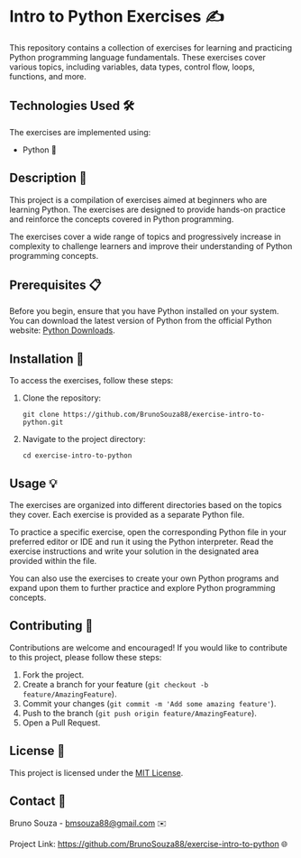 <h1>Intro to Python Exercises ✍ </h1>

<p>This repository contains a collection of exercises for learning and practicing Python programming language fundamentals. These exercises cover various topics, including variables, data types, control flow, loops, functions, and more.</p>

<h2>Technologies Used 🛠️ </h2>

<p>The exercises are implemented using:</p>

<ul>
  <li>Python 🐍</li>
</ul>

<h2>Description 📝</h2>

<p>This project is a compilation of exercises aimed at beginners who are learning Python. The exercises are designed to provide hands-on practice and reinforce the concepts covered in Python programming.</p>

<p>The exercises cover a wide range of topics and progressively increase in complexity to challenge learners and improve their understanding of Python programming concepts.</p>

<h2>Prerequisites 📋 </h2>

<p>Before you begin, ensure that you have Python installed on your system. You can download the latest version of Python from the official Python website: <a href="https://www.python.org/downloads/">Python Downloads</a>.</p>

<h2>Installation 🔧 </h2>

<p>To access the exercises, follow these steps:</p>

<ol>
  <li>Clone the repository:</li>

  <pre><code>git clone https://github.com/BrunoSouza88/exercise-intro-to-python.git</code></pre>

  <li>Navigate to the project directory:</li>

  <pre><code>cd exercise-intro-to-python</code></pre>
</ol>

<h2>Usage 💡 </h2>

<p>The exercises are organized into different directories based on the topics they cover. Each exercise is provided as a separate Python file.</p>

<p>To practice a specific exercise, open the corresponding Python file in your preferred editor or IDE and run it using the Python interpreter. Read the exercise instructions and write your solution in the designated area provided within the file.</p>

<p>You can also use the exercises to create your own Python programs and expand upon them to further practice and explore Python programming concepts.</p>

<h2>Contributing 🤝 </h2>

<p>Contributions are welcome and encouraged! If you would like to contribute to this project, please follow these steps:</p>

<ol>
  <li>Fork the project.</li>
  <li>Create a branch for your feature (<code>git checkout -b feature/AmazingFeature</code>).</li>
  <li>Commit your changes (<code>git commit -m 'Add some amazing feature'</code>).</li>
  <li>Push to the branch (<code>git push origin feature/AmazingFeature</code>).</li>
  <li>Open a Pull Request.</li>
</ol>

<h2>License 📄 </h2>

<p>This project is licensed under the <a href="LICENSE">MIT License</a>.</p>

<h2>Contact 📧 </h2>

<p>Bruno Souza - <a href="mailto:bmsouza88@gmail.com">bmsouza88@gmail.com</a> ✉️</p>

<p>Project Link: <a href="https://github.com/BrunoSouza88/exercise-intro-to-python">https://github.com/BrunoSouza88/exercise-intro-to-python</a> 🌐</p>
